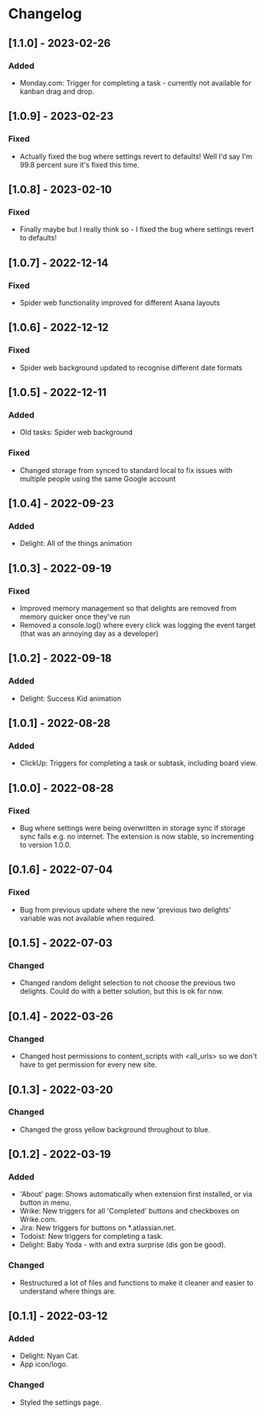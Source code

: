 # Changelog

[comment]: <> (Added: This section contains new features released.)
[comment]: <> (Changed: It contains changes made to an existing feature.)
[comment]: <> (Deprecated: changes removed in future.)
[comment]: <> (Removed : removed features.)
[comment]: <> (Fixed: any bugs fixed.)
[comment]: <> (Security: security issues are declared here)

## [1.1.0] - 2023-02-26
### Added
- Monday.com: Trigger for completing a task - currently not available for kanban drag and drop.

## [1.0.9] - 2023-02-23
### Fixed
- Actually fixed the bug where settings revert to defaults! Well I'd say I'm 99.8 percent sure it's fixed this time.

## [1.0.8] - 2023-02-10
### Fixed
- Finally maybe but I really think so - I fixed the bug where settings revert to defaults!

## [1.0.7] - 2022-12-14
### Fixed
- Spider web functionality improved for different Asana layouts

## [1.0.6] - 2022-12-12
### Fixed
- Spider web background updated to recognise different date formats

## [1.0.5] - 2022-12-11
### Added
- Old tasks: Spider web background
### Fixed
- Changed storage from synced to standard local to fix issues with multiple people using the same Google account

## [1.0.4] - 2022-09-23
### Added
- Delight: All of the things animation

## [1.0.3] - 2022-09-19
### Fixed
- Improved memory management so that delights are removed from memory quicker once they've run
- Removed a console.log() where every click was logging the event target (that was an annoying day as a developer)

## [1.0.2] - 2022-09-18
### Added
- Delight: Success Kid animation

## [1.0.1] - 2022-08-28
### Added
- ClickUp: Triggers for completing a task or subtask, including board view.

## [1.0.0] - 2022-08-28
### Fixed
- Bug where settings were being overwritten in storage sync if storage sync fails e.g. no internet. The extension is now stable, so incrementing to version 1.0.0.

## [0.1.6] - 2022-07-04
### Fixed
- Bug from previous update where the new 'previous two delights' variable was not available when required.

## [0.1.5] - 2022-07-03
### Changed
- Changed random delight selection to not choose the previous two delights. Could do with a better solution, but this is ok for now.

## [0.1.4] - 2022-03-26
### Changed
- Changed host permissions to content_scripts with <all_urls> so we don't have to get permission for every new site.

## [0.1.3] - 2022-03-20
### Changed
- Changed the gross yellow background throughout to blue.

## [0.1.2] - 2022-03-19
### Added
- 'About' page: Shows automatically when extension first installed, or via button in menu.
- Wrike: New triggers for all 'Completed' buttons and checkboxes on Wrike.com.
- Jira: New triggers for <user-defined-status> buttons on *.atlassian.net.
- Todoist: New triggers for completing a task.
- Delight: Baby Yoda - with and extra surprise (dis gon be good).
### Changed
- Restructured a lot of files and functions to make it cleaner and easier to understand where things are.

## [0.1.1] - 2022-03-12
### Added
- Delight: Nyan Cat.
- App icon/logo.
### Changed
- Styled the settings page.
